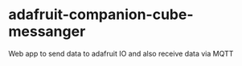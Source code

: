 # adafruit-companion-cube-messanger
Web app to send data to adafruit IO and also receive data via MQTT
